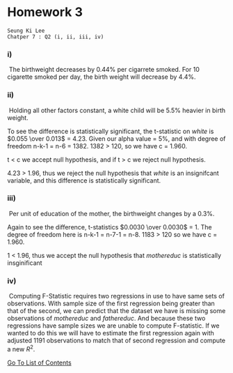 # Homework 3

``` 
Seung Ki Lee
Chatper 7 : Q2 (i, ii, iii, iv)
```

### i) 

​	The birthweight decreases by 0.44% per cigarrete smoked. For 10 cigarette smoked per day, the birth weight will decrease by 4.4%.

### ii)

​	Holding all other factors constant, a white child will be 5.5% heavier in birth weight. 

To see the difference is statistically significant, the t-statistic on $white$ is $0.055 \over 0.013$ = $4.23$. Given our alpha value = 5%, and with degree of freedom n-k-1 = n-6 = 1382.  1382 > 120, so we have c = 1.960. 

t < c we accept null hypothesis, and if t > c we reject null hypothesis.

4.23 > 1.96, thus we reject the null hypothesis that $white$ is an insignifcant variable, and this difference is statistically significant.

### iii)

​	Per unit of education of the mother, the birthweight changes by a 0.3%. 

Again to see the difference, t-statistics $0.0030 \over 0.0030$ = $1$. The degree of freedom here is n-k-1 = n-7-1 = n-8. 1183 > 120 so we have c = 1.960.

1 < 1.96, thus we accept the null hypothesis that $mothereduc$ is statistically insginificant

### iv)

​	Computing F-Statistic requires two regressions in use to have same sets of observations. With sample size of the first regression being greater than that of the second, we can predict that the dataset we have is missing some observations of $mothereduc$ and $fathereduc$. And because these two regressions have sample sizes we are unable to compute F-statistic. If we wanted to do this we will have to estimate the first regression again with adjusted 1191 observations to match that of second regression and compute a new $R^2$.



[Go To List of Contents](SUMMARYhtml.html)